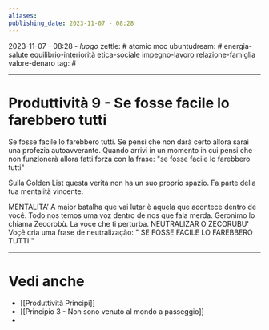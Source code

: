 ```yaml
---
aliases: 
publishing_date: 2023-11-07 - 08:28
---
```

2023-11-07 - 08:28 - *luogo*
zettle: # atomic moc
ubuntudream: # energia-salute equilibrio-interiorità etica-sociale impegno-lavoro relazione-famiglia valore-denaro 
tag: #

---
# Produttività 9 - Se fosse facile lo farebbero tutti

Se fosse facile lo farebbero tutti.
Se pensi che non darà certo allora sarai una profezia autoavverante. Quando arrivi in un momento in cui pensi che non funzionerà allora fatti forza con la frase: "se fosse facile lo farebbero tutti"

Sulla Golden List questa verità non ha un suo proprio spazio. Fa parte della tua mentalità vincente.

MENTALITA’ A maior batalha que vai lutar è aquela que acontece dentro de você. Todo nos temos uma voz dentro de nos que fala merda. Geronimo lo chiama Zecorobù. La voce che ti perturba. NEUTRALIZAR O ZECORUBU'
Voçê cria uma frase de neutralização:
" SE FOSSE FACILE LO FAREBBERO TUTTI "



---
# Vedi anche
- [[Produttività Principi]]
- [[Principio 3 - Non sono venuto al mondo a passeggio]]
- 
